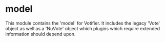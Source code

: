 # model

This module contains the 'model' for Votifier. It includes the legacy 'Vote' object as well as a 'NuVote' object which plugins which require extended information should depend upon.
